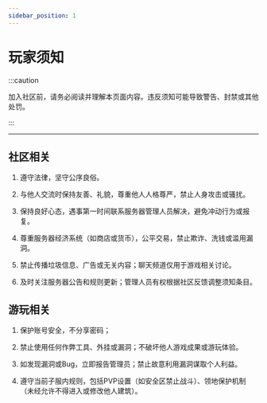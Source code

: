 ```yaml
---
sidebar_position: 1
---
```


# 玩家须知

:::caution

加入社区前，请务必阅读并理解本页面内容。违反须知可能导致警告、封禁或其他处罚。

:::



***

## 社区相关

1. 遵守法律，坚守公序良俗。

2. 与他人交流时保持友善、礼貌，尊重他人人格尊严，禁止人身攻击或骚扰。

3. 保持良好心态，遇事第一时间联系服务器管理人员解决，避免冲动行为或报复。

4. 尊重服务器经济系统（如商店或货币），公平交易，禁止欺诈、洗钱或滥用漏洞。

5. 禁止传播垃圾信息、广告或无关内容；聊天频道仅用于游戏相关讨论。

6. 及时关注服务器公告和规则更新；管理人员有权根据社区反馈调整须知条目。



## 游玩相关

1. 保护账号安全，不分享密码；

2. 禁止使用任何作弊工具、外挂或漏洞；不破坏他人游戏成果或游玩体验。

3. 如发现漏洞或Bug，立即报告管理员；禁止故意利用漏洞谋取个人利益。

4. 遵守当前子服内规则，包括PVP设置（如安全区禁止战斗）、领地保护机制（未经允许不得进入或修改他人建筑）。